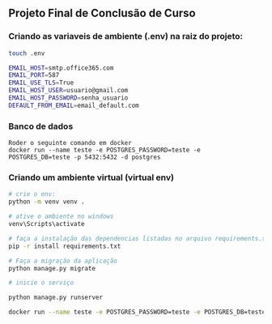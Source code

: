 ## Projeto Final de Conclusão de Curso

### Criando as variaveis de ambiente (.env) na raiz do projeto:

```bash
touch .env

EMAIL_HOST=smtp.office365.com
EMAIL_PORT=587
EMAIL_USE_TLS=True
EMAIL_HOST_USER=usuario@gmail.com
EMAIL_HOST_PASSWORD=senha_usuario
DEFAULT_FROM_EMAIL=email_default.com
```

### Banco de dados
```
Roder o seguinte comando em docker
docker run --name teste -e POSTGRES_PASSWORD=teste -e POSTGRES_DB=teste -p 5432:5432 -d postgres
```

### Criando um ambiente virtual (virtual env)

```bash
# crie o env:
python -m venv venv .

# ative o ambiente no windows
venv\Scripts\activate

# faça a instalação das dependencias listadas no arquivo requirements.txt
pip -r install requirements.txt

# Faça a migração da aplicação
python manage.py migrate

# inicie o serviço

python manage.py runserver

docker run --name teste -e POSTGRES_PASSWORD=teste -e POSTGRES_DB=teste -p 5432:5432 -d postgres
```
